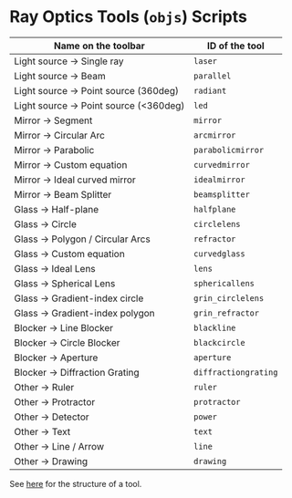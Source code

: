 # Ray Optics Tools (`objs`) Scripts

| Name on the toolbar | ID of the tool |
| --- | --- |
| Light source -> Single ray | `laser` |
| Light source -> Beam | `parallel` |
| Light source -> Point source (360deg) | `radiant` |
| Light source -> Point source (<360deg) | `led` |
| Mirror -> Segment | `mirror` |
| Mirror -> Circular Arc | `arcmirror` |
| Mirror -> Parabolic | `parabolicmirror` |
| Mirror -> Custom equation | `curvedmirror` |
| Mirror -> Ideal curved mirror | `idealmirror` |
| Mirror -> Beam Splitter | `beamsplitter` |
| Glass -> Half-plane | `halfplane` |
| Glass -> Circle | `circlelens` |
| Glass -> Polygon / Circular Arcs | `refractor` |
| Glass -> Custom equation | `curvedglass` |
| Glass -> Ideal Lens | `lens` |
| Glass -> Spherical Lens | `sphericallens` |
| Glass -> Gradient-index circle | `grin_circlelens` |
| Glass -> Gradient-index polygon | `grin_refractor` |
| Blocker -> Line Blocker | `blackline` |
| Blocker -> Circle Blocker | `blackcircle` |
| Blocker -> Aperture | `aperture` |
| Blocker -> Diffraction Grating | `diffractiongrating` |
| Other -> Ruler | `ruler` |
| Other -> Protractor | `protractor` |
| Other -> Detector | `power` |
| Other -> Text | `text` |
| Other -> Line / Arrow | `line` |
| Other -> Drawing | `drawing` |

See [here](https://github.com/ricktu288/ray-optics/wiki/The-structure-of-a-tool-(obj)) for the structure of a tool.
